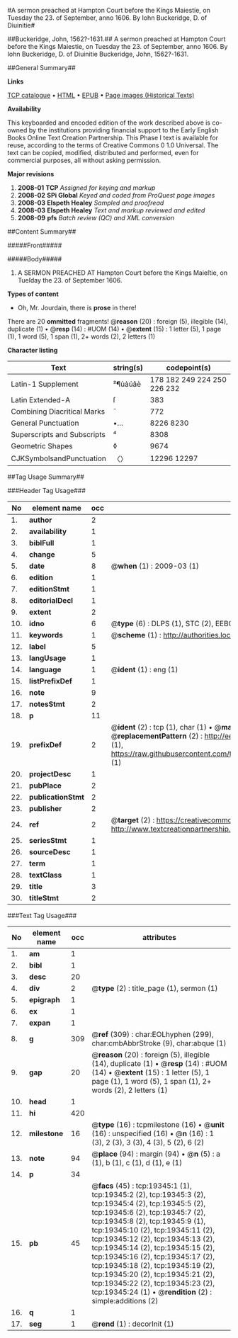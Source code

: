 #A sermon preached at Hampton Court before the Kings Maiestie, on Tuesday the 23. of September, anno 1606. By Iohn Buckeridge, D. of Diuinitie#

##Buckeridge, John, 1562?-1631.##
A sermon preached at Hampton Court before the Kings Maiestie, on Tuesday the 23. of September, anno 1606. By Iohn Buckeridge, D. of Diuinitie
Buckeridge, John, 1562?-1631.

##General Summary##

**Links**

[TCP catalogue](http://www.ota.ox.ac.uk/tcp/)  • 
[HTML](http://tei.it.ox.ac.uk/tcp/Texts-HTML/free/A69/A69013.html)  • 
[EPUB](http://tei.it.ox.ac.uk/tcp/Texts-EPUB/free/A69/A69013.epub) • 
[Page images (Historical Texts)](https://data.historicaltexts.jisc.ac.uk/view?pubId=eebo-99853942e&pageId=eebo-99853942e-19345-1)

**Availability**

This keyboarded and encoded edition of the
	       work described above is co-owned by the institutions
	       providing financial support to the Early English Books
	       Online Text Creation Partnership. This Phase I text is
	       available for reuse, according to the terms of Creative
	       Commons 0 1.0 Universal. The text can be copied,
	       modified, distributed and performed, even for
	       commercial purposes, all without asking permission.

**Major revisions**

1. __2008-01__ __TCP__ *Assigned for keying and markup*
1. __2008-02__ __SPi Global__ *Keyed and coded from ProQuest page images*
1. __2008-03__ __Elspeth Healey__ *Sampled and proofread*
1. __2008-03__ __Elspeth Healey__ *Text and markup reviewed and edited*
1. __2008-09__ __pfs__ *Batch review (QC) and XML conversion*

##Content Summary##

#####Front#####

#####Body#####

1. A SERMON PREACHED AT Hampton Court before the Kings Maieſtie, on Tueſday the 23. of September 1606.

**Types of content**

  * Oh, Mr. Jourdain, there is **prose** in there!

There are 20 **ommitted** fragments! 
 @__reason__ (20) : foreign (5), illegible (14), duplicate (1)  •  @__resp__ (14) : #UOM (14)  •  @__extent__ (15) : 1 letter (5), 1 page (1), 1 word (5), 1 span (1), 2+ words (2), 2 letters (1)

**Character listing**


|Text|string(s)|codepoint(s)|
|---|---|---|
|Latin-1 Supplement|²¶ùàúâè|178 182 249 224 250 226 232|
|Latin Extended-A|ſ|383|
|Combining             Diacritical Marks|̄|772|
|General Punctuation|•…|8226 8230|
|Superscripts             and Subscripts|⁴|8308|
|Geometric Shapes|◊|9674|
|CJKSymbolsandPunctuation|〈〉|12296 12297|

##Tag Usage Summary##

###Header Tag Usage###

|No|element name|occ|attributes|
|---|---|---|---|
|1.|__author__|2||
|2.|__availability__|1||
|3.|__biblFull__|1||
|4.|__change__|5||
|5.|__date__|8| @__when__ (1) : 2009-03 (1)|
|6.|__edition__|1||
|7.|__editionStmt__|1||
|8.|__editorialDecl__|1||
|9.|__extent__|2||
|10.|__idno__|6| @__type__ (6) : DLPS (1), STC (2), EEBO-CITATION (1), PROQUEST (1), VID (1)|
|11.|__keywords__|1| @__scheme__ (1) : http://authorities.loc.gov/ (1)|
|12.|__label__|5||
|13.|__langUsage__|1||
|14.|__language__|1| @__ident__ (1) : eng (1)|
|15.|__listPrefixDef__|1||
|16.|__note__|9||
|17.|__notesStmt__|2||
|18.|__p__|11||
|19.|__prefixDef__|2| @__ident__ (2) : tcp (1), char (1)  •  @__matchPattern__ (2) : ([0-9\-]+):([0-9IVX]+) (1), (.+) (1)  •  @__replacementPattern__ (2) : http://eebo.chadwyck.com/downloadtiff?vid=$1&page=$2 (1), https://raw.githubusercontent.com/textcreationpartnership/Texts/master/tcpchars.xml#$1 (1)|
|20.|__projectDesc__|1||
|21.|__pubPlace__|2||
|22.|__publicationStmt__|2||
|23.|__publisher__|2||
|24.|__ref__|2| @__target__ (2) : https://creativecommons.org/publicdomain/zero/1.0/ (1), http://www.textcreationpartnership.org/docs/. (1)|
|25.|__seriesStmt__|1||
|26.|__sourceDesc__|1||
|27.|__term__|1||
|28.|__textClass__|1||
|29.|__title__|3||
|30.|__titleStmt__|2||


###Text Tag Usage###

|No|element name|occ|attributes|
|---|---|---|---|
|1.|__am__|1||
|2.|__bibl__|1||
|3.|__desc__|20||
|4.|__div__|2| @__type__ (2) : title_page (1), sermon (1)|
|5.|__epigraph__|1||
|6.|__ex__|1||
|7.|__expan__|1||
|8.|__g__|309| @__ref__ (309) : char:EOLhyphen (299), char:cmbAbbrStroke (9), char:abque (1)|
|9.|__gap__|20| @__reason__ (20) : foreign (5), illegible (14), duplicate (1)  •  @__resp__ (14) : #UOM (14)  •  @__extent__ (15) : 1 letter (5), 1 page (1), 1 word (5), 1 span (1), 2+ words (2), 2 letters (1)|
|10.|__head__|1||
|11.|__hi__|420||
|12.|__milestone__|16| @__type__ (16) : tcpmilestone (16)  •  @__unit__ (16) : unspecified (16)  •  @__n__ (16) : 1 (3), 2 (3), 3 (3), 4 (3), 5 (2), 6 (2)|
|13.|__note__|94| @__place__ (94) : margin (94)  •  @__n__ (5) : a (1), b (1), c (1), d (1), e (1)|
|14.|__p__|34||
|15.|__pb__|45| @__facs__ (45) : tcp:19345:1 (1), tcp:19345:2 (2), tcp:19345:3 (2), tcp:19345:4 (2), tcp:19345:5 (2), tcp:19345:6 (2), tcp:19345:7 (2), tcp:19345:8 (2), tcp:19345:9 (1), tcp:19345:10 (2), tcp:19345:11 (2), tcp:19345:12 (2), tcp:19345:13 (2), tcp:19345:14 (2), tcp:19345:15 (2), tcp:19345:16 (2), tcp:19345:17 (2), tcp:19345:18 (2), tcp:19345:19 (2), tcp:19345:20 (2), tcp:19345:21 (2), tcp:19345:22 (2), tcp:19345:23 (2), tcp:19345:24 (1)  •  @__rendition__ (2) : simple:additions (2)|
|16.|__q__|1||
|17.|__seg__|1| @__rend__ (1) : decorInit (1)|
